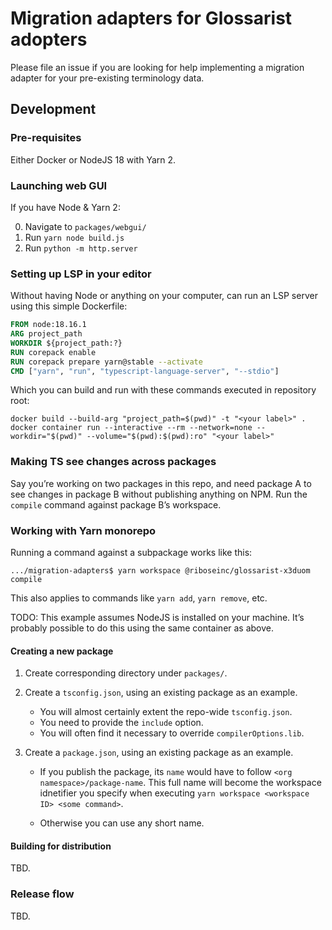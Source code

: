 # Migration adapters for Glossarist adopters

Please file an issue if you are looking for help implementing
a migration adapter for your pre-existing terminology data.

## Development

### Pre-requisites

Either Docker or NodeJS 18 with Yarn 2.

### Launching web GUI

If you have Node & Yarn 2:

0. Navigate to `packages/webgui/`
1. Run `yarn node build.js`
2. Run `python -m http.server`

### Setting up LSP in your editor

Without having Node or anything on your computer,
can run an LSP server using this simple Dockerfile:

```dockerfile
FROM node:18.16.1
ARG project_path
WORKDIR ${project_path:?}
RUN corepack enable
RUN corepack prepare yarn@stable --activate
CMD ["yarn", "run", "typescript-language-server", "--stdio"]
```

Which you can build and run with these commands
executed in repository root:

```
docker build --build-arg "project_path=$(pwd)" -t "<your label>" .
docker container run --interactive --rm --network=none --workdir="$(pwd)" --volume="$(pwd):$(pwd):ro" "<your label>"
```

### Making TS see changes across packages

Say you’re working on two packages in this repo, and need package A
to see changes in package B without publishing anything on NPM.
Run the `compile` command against package B’s workspace.

### Working with Yarn monorepo

Running a command against a subpackage works like this:

```console
.../migration-adapters$ yarn workspace @riboseinc/glossarist-x3duom compile
```

This also applies to commands like `yarn add`, `yarn remove`, etc.

TODO: This example assumes NodeJS is installed on your machine.
It’s probably possible to do this using the same container as above.

#### Creating a new package

1. Create corresponding directory under `packages/`.
2. Create a `tsconfig.json`, using an existing package as an example.

   - You will almost certainly extent the repo-wide `tsconfig.json`.
   - You need to provide the `include` option.
   - You will often find it necessary to override `compilerOptions.lib`.

3. Create a `package.json`, using an existing package as an example.

   - If you publish the package,
     its `name` would have to follow `<org namespace>/package-name`.
     This full name will become the workspace idnetifier you specify when executing
     `yarn workspace <workspace ID> <some command>`.

   - Otherwise you can use any short name.

#### Building for distribution

TBD.

### Release flow

TBD.
